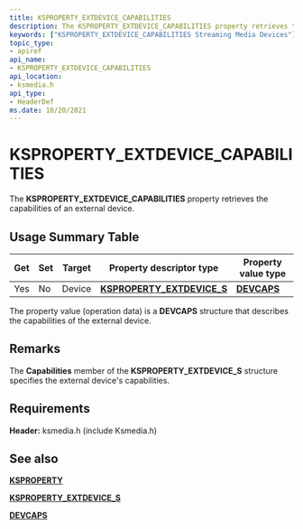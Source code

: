 ```yaml
---
title: KSPROPERTY_EXTDEVICE_CAPABILITIES
description: The KSPROPERTY_EXTDEVICE_CAPABILITIES property retrieves the capabilities of an external device.
keywords: ["KSPROPERTY_EXTDEVICE_CAPABILITIES Streaming Media Devices"]
topic_type:
- apiref
api_name:
- KSPROPERTY_EXTDEVICE_CAPABILITIES
api_location:
- ksmedia.h
api_type:
- HeaderDef
ms.date: 10/20/2021
---
```


# KSPROPERTY_EXTDEVICE_CAPABILITIES

The **KSPROPERTY_EXTDEVICE_CAPABILITIES** property retrieves the capabilities of an external device.

## Usage Summary Table

| Get | Set | Target | Property descriptor type | Property value type |
|--|--|--|--|--|
| Yes | No | Device | [**KSPROPERTY_EXTDEVICE_S**](/windows-hardware/drivers/ddi/ksmedia/ns-ksmedia-ksproperty_extdevice_s) | [**DEVCAPS**](/windows-hardware/drivers/ddi/ksmedia/ns-ksmedia-tagdevcaps) |

The property value (operation data) is a **DEVCAPS** structure that describes the capabilities of the external device.

## Remarks

The **Capabilities** member of the **KSPROPERTY_EXTDEVICE_S** structure specifies the external device's capabilities.

## Requirements

**Header:** ksmedia.h (include Ksmedia.h)

## See also

[**KSPROPERTY**](ksproperty-structure.md)

[**KSPROPERTY_EXTDEVICE_S**](/windows-hardware/drivers/ddi/ksmedia/ns-ksmedia-ksproperty_extdevice_s)

[**DEVCAPS**](/windows-hardware/drivers/ddi/ksmedia/ns-ksmedia-tagdevcaps)
